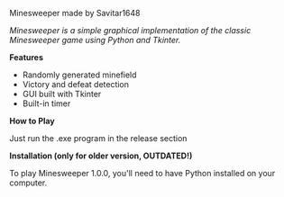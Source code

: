 Minesweeper made by Savitar1648

*Minesweeper is a simple graphical implementation of the classic Minesweeper game using Python and Tkinter.*

**Features**

- Randomly generated minefield
- Victory and defeat detection
- GUI built with Tkinter
- Built-in timer

**How to Play**

Just run the .exe program in the release section

**Installation (only for older version, OUTDATED!)**

To play Minesweeper 1.0.0, you'll need to have Python installed on your computer.
